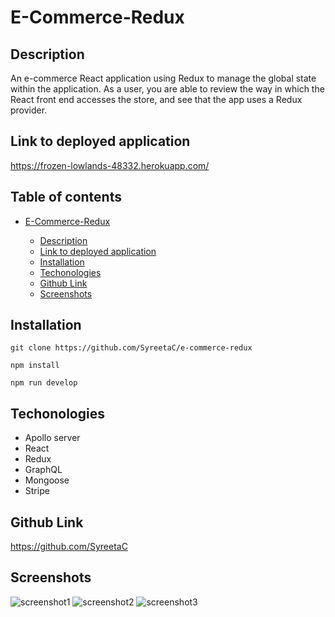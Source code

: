 # E-Commerce-Redux

## Description

An e-commerce React application using Redux to manage the global state within the application. As a user, you are able to review the way in which the React front end accesses the store, and see that the app uses a Redux provider.

## Link to deployed application

https://frozen-lowlands-48332.herokuapp.com/

## Table of contents

- [E-Commerce-Redux](#e-commerce-redux)

  - [Description](#description)
  - [Link to deployed application](#link-to-deployed-application)
  - [Installation](#installation)
  - [Techonologies](#techonologies)
  - [Github Link](#github-link)
  - [Screenshots](#screenshots)

## Installation

`git clone https://github.com/SyreetaC/e-commerce-redux `

`npm install`

`npm run develop`

## Techonologies

- Apollo server
- React
- Redux
- GraphQL
- Mongoose
- Stripe

## Github Link

https://github.com/SyreetaC

## Screenshots

![screenshot1]()
![screenshot2]()
![screenshot3]()
